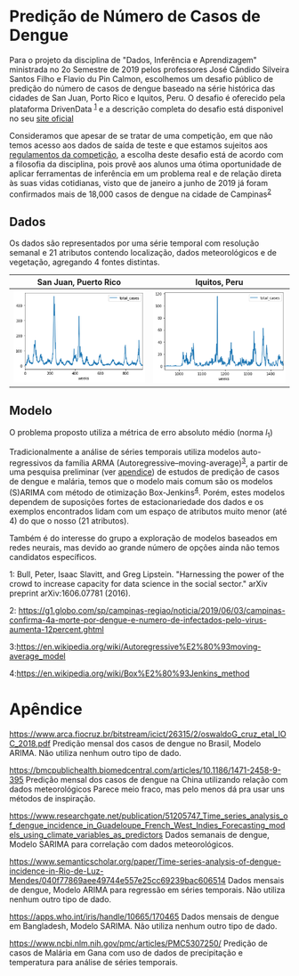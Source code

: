 # Predição de Número de Casos de Dengue

Para o projeto da disciplina de "Dados, Inferência e Aprendizagem" 
ministrada no 2o Semestre de 2019 pelos professores 
José Cândido Silveira Santos Filho e Flavio du Pin Calmon, 
escolhemos um desafio público de predição do número de casos de dengue
baseado na série histórica das cidades de San Juan, Porto Rico e Iquitos, Peru.
O desafio é oferecido pela plataforma DrivenData <sup>[1](#drivendata)</sup> 
e a descrição completa do desafio está disponivel no 
seu [site oficial](https://www.drivendata.org/competitions/44/dengai-predicting-disease-spread/)

Consideramos que apesar de se tratar de uma competição, em que não temos
acesso aos dados de saída de teste e que estamos sujeitos aos 
[regulamentos da competição](https://www.drivendata.org/competitions/44/dengai-predicting-disease-spread/rules/),
a escolha deste desafio está de acordo
com a filosofia da disciplina, pois provê aos alunos 
uma ótima oportunidade de aplicar ferramentas de inferência
em um problema real e de relação direta às suas vidas cotidianas,
visto que de janeiro a junho de 2019 já foram confirmados mais de 18,000 casos
de dengue na cidade de Campinas<sup>[2](#denguecampinas)</sup>


## Dados 
Os dados são representados por uma série temporal com resolução semanal
e 21 atributos contendo localização, dados meteorológicos
e de vegetação, agregando 4 fontes distintas.

San Juan, Puerto Rico      |  Iquitos, Peru
:-------------------------:|:-------------------------:
![](san_juan.png)          |  ![](iquitos.png)


## Modelo
O problema proposto utiliza a métrica de erro absoluto médio (norma $l_1$)

Tradicionalmente a análise de séries temporais utiliza modelos 
auto-regressivos da família ARMA (Autoregressive–moving-average)<sup>[3](#modelosautoregressivos)</sup>,
a partir de uma pesquisa preliminar (ver [apendice](#apendice)) de estudos
de predição de casos de dengue e malária, temos que o modelo mais comum são
os modelos (S)ARIMA com método de otimização Box-Jenkins<sup>[4](#boxjenkins)</sup>.
Porém, estes modelos dependem de suposições fortes de estacionariedade 
dos dados e os exemplos encontrados lidam com um espaço
de atributos muito menor (até 4) do que o nosso (21 atributos).

Também é do interesse do grupo a exploração de modelos baseados em redes neurais,
mas devido ao grande número de opções ainda não temos candidatos específicos.

<a name="drivendata">1</a>: Bull, Peter, Isaac Slavitt, and Greg Lipstein.
"Harnessing the power of the crowd to increase capacity for data science in the social sector."
 arXiv preprint arXiv:1606.07781 (2016).

<a name="denguecampinas">2</a>: https://g1.globo.com/sp/campinas-regiao/noticia/2019/06/03/campinas-confirma-4a-morte-por-dengue-e-numero-de-infectados-pelo-virus-aumenta-12percent.ghtml

<a name="modelosautoregressivos">3</a>:https://en.wikipedia.org/wiki/Autoregressive%E2%80%93moving-average_model

<a name="boxjenkins">4</a>:https://en.wikipedia.org/wiki/Box%E2%80%93Jenkins_method

# Apêndice
https://www.arca.fiocruz.br/bitstream/icict/26315/2/oswaldoG_cruz_etal_IOC_2018.pdf
Predição mensal dos casos de dengue no Brasil, Modelo ARIMA. Não utiliza nenhum outro tipo de dado.

https://bmcpublichealth.biomedcentral.com/articles/10.1186/1471-2458-9-395
Predição mensal dos casos de dengue na China utilizando relação com dados meteorológicos
Parece meio fraco, mas pelo menos dá pra usar uns métodos de inspiração.

https://www.researchgate.net/publication/51205747_Time_series_analysis_of_dengue_incidence_in_Guadeloupe_French_West_Indies_Forecasting_models_using_climate_variables_as_predictors
Dados semanais de dengue, Modelo SARIMA para correlação com dados meteorológicos.

https://www.semanticscholar.org/paper/Time-series-analysis-of-dengue-incidence-in-Rio-de-Luz-Mendes/040f77869aee49744e557e25cc69239bac606514
Dados mensais de dengue, Modelo ARIMA para regressão em séries temporais. Não utiliza nenhum outro tipo de dado.

https://apps.who.int/iris/handle/10665/170465
Dados mensais de dengue em Bangladesh, Modelo SARIMA. Não utiliza nenhum outro tipo de dado.

https://www.ncbi.nlm.nih.gov/pmc/articles/PMC5307250/
Predição de casos de Malária em Gana com uso de dados de precipitação e temperatura para análise de séries temporais.